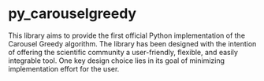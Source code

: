 # py_carouselgreedy
This library aims to provide the first official Python implementation of the Carousel Greedy algorithm. The library has been designed with the intention of offering the scientific community a user-friendly, flexible, and easily integrable tool. One key design choice lies in its goal of minimizing implementation effort for the user.


